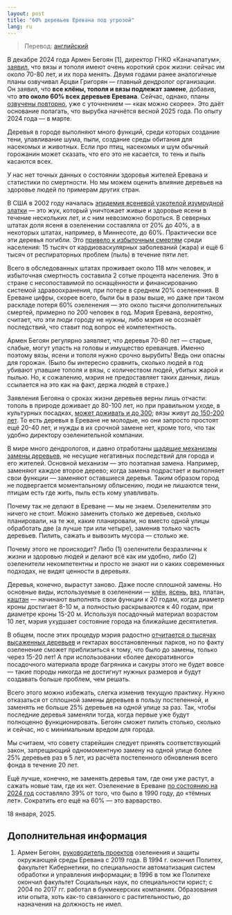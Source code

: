 ```yaml
---
layout: post
title: "60% деревьев Еревана под угрозой"
lang: ru
---
```

> Перевод: [английский](/pubs/60-percent/)

В декабре 2024 года Армен Бегоян [1], директор ГНКО «Каначапатум», [заявил](https://news.am/rus/news/857434.html), что вязы и тополя имеют очень короткий срок жизни: сейчас им около 70-80 лет, и их пора менять. Двумя годами ранее аналогичные планы озвучивал Арцви Григорян — главный дендролог организации. Он заявил, что **все клёны, тополя и вязы подлежат замене**, добавив, что **это около 60% всех деревьев Еревана**. Сейчас, однако, планы [озвучены повторно](https://news.am/rus/news/857434.html), уже с уточнением — «как можно скорее». Это даёт основание полагать, что вырубка начнётся весной 2025 года. По опыту 2024 года — в марте.

Деревья в городе выполняют много функций, среди которых создание тени, улавливание шума, пыли, создание среды обитания для насекомых и животных. Если про птиц, насекомых и шум обычный горожанин может сказать, что его это не касается, то тень и пыль касаются всех.

У нас нет точных данных о состоянии здоровья жителей Еревана и статистики по смертности. Но мы можем оценить влияние деревьев на здоровье людей по примерам других стран.

В США в 2002 году началась [эпидемия ясеневой узкотелой изумрудной златки](https://www.aphis.usda.gov/plant-pests-diseases/eab) — это жук, который уничтожает живые и здоровые ясени в течение нескольких лет, и с ним невозможно бороться. В северных штатах доля ясеня в озеленении составляла от 20% до 40%, а в некоторых штатах, например, в Миннесоте, до 60%. Практически все эти деревья погибли. Это [привело к избыточным смертям](https://www.ajpmonline.org/article/S0749-3797%2812%2900804-5/abstract) среди населения: 15 тысяч от кардиоваскулярных заболеваний (жара) и ещё 6 тысяч от респираторных проблем (пыль) в течение пяти лет.

Всего в обследованных штатах проживает около 118 млн человек, и избыточная смертность составила 2 сотые процента населения. Это в стране с несопоставимой по оснащённости и финансированию системой здравоохранения, при потере в среднем 20% озеленения. В Ереване цифры, скорее всего, были бы в разы выше, но даже при таком раскладе потеря 60% озеленения — это около тысячи дополнительных смертей, примерно по 200 человек в год. Мэрия Еревана, вероятно, считает, что эти люди городу не нужны, либо мэрия не осознаёт последствий, что ставит под вопрос её компетентность.

Армен Бегоян регулярно заявляет, что деревья 70-80 лет — старые, слабые, могут упасть на головы и имущество ереванцев. Именно поэтому вязы, ясени и тополя нужно срочно вырубить! Ведь они опасны для горожан. (Было бы интересно сравнить, сколько людей в год убивают упавшие тополя и вязы, с количеством людей, убитых жарой и пылью. Но, к сожалению, мэрия не предоставляет таких данных, лишь ссылается на это как на факт, держа людей в страхе.)

Заявления Бегояна о сроках жизни деревьев верны лишь отчасти: тополь в природе доживает до 80-100 лет, но при правильном уходе, в культурных посадках, [может доживать и до 300](https://forest.jrc.ec.europa.eu/media/atlas/Populus_alba.pdf); вязы живут [до 150-200 лет](https://mhnsw.au/stories/plant-your-history/incredible-chinese-elm-tree-elizabeth-farm/). То есть деревья в Ереване не молодые, но они запросто простоят ещё 20-40 лет, и нужды в их срочной замене нет, кроме того, что так удобно директору озеленительной компании.

В мире много дендрологов, и давно отработаны [щадящие механизмы замены деревьев](https://www.ncpc.gov/initiatives/treereplacement/), не несущие негативных последствий для города и его жителей. Основной механизм — это поэтапная замена. Например, заменяют каждое второе дерево; когда замена подрастает и выполняет свои функции — заменяют оставшиеся деревья. Таким образом город не подвергается моментальному облысению, люди не лишаются тени, птицам есть где жить, пыль есть кому улавливать.

Почему так не делают в Ереване — мы не знаем. Озеленителям это ничего не стоит. Можно заменить столько же деревьев, сколько планировали, на те же, какие планировали, но вместо одной улицы обработать две (а лучше три или четыре), заменив только часть деревьев. Пилить, сажать и вывозить мусора — столько же.

Почему этого не происходит? Либо (1) озеленители безразличны к жизни и здоровью людей и делают всё как им удобно, либо (2) озеленители некомпетентны и просто не знают ни о каких современных подходах, не видят ценности в деревьях.

Деревья, конечно, вырастут заново. Даже после сплошной замены. Но основные виды, используемые в озеленении — [клён](https://landscape.ru/plant/acer/platanoides/), [ясень](https://landscape.ru/plant/fraxinus/excelsior/), [вяз](https://landscape.ru/plant/ulmus/laevis/), платан, [каштан](https://landscape.ru/plant/aesculus/hippocastanum/) — начинают выполнять свои функции к 20 годам, когда диаметр кроны достигает 8-10 м, а полностью раскрываются к 40 годам, при диаметре кроны 15-20 м. Используя посадочный материал возрастом 10 лет, мэрия ухудшает состояние города на ближайшие десятилетия.

В общем, после этих процедур мэрия радостно [отчитается о тысячах высаженных деревьев](https://www.instagram.com/p/DCbp2vivlb6/) и гектарах восстановленных парков, но по факту озеленение сможет приблизиться к тому, что было до замены, только через 15-20 лет! А при использовании «более декоративного» посадочного материала вроде багряника и сакуры этого не будет вовсе — такие породы никогда не достигнут нужных размеров и будут создавать больше проблем, чем решать.

Всего этого можно избежать, слегка изменив текущую практику. Нужно отказаться от сплошной замены деревьев в пользу постепенной, и заменять не больше 25% деревьев на одной улице за раз. Так, чтобы последние деревья заменяли тогда, когда первые уже будут полноценно функционировать. Бегоян сможет пилить столько, сколько и сейчас, но с минимальным вредом для города.

Мы считаем, что совету старейшин следует принять соответствующий закон, запрещающий одномоментную замену на одной улице более 25% деревьев раз в 5 лет, из расчёта постепенного обновления всего фонда в течение 20 лет.

Ещё лучше, конечно, не заменять деревья там, где они уже растут, а сажать новые там, где их нет. Озеленение в Ереване [по состоянию на 2024 год](https://www.ecolur.org/files/uploads/2023%20new/Yerevan%20GCAP%20reports/reportonyerevangcaparmcompressed.pdf) составляло 39% от того, что было в 1990 году, до «тёмных лет». Сократить его ещё на 60% — это варварство.

18 января, 2025.

## Дополнительная информация

1. Армен Бегоян, [руководитель проектов](https://greenyerevan.am/teams/%d5%bf%d5%ab%d5%a3%d6%80%d5%a1%d5%b6-%d5%b0%d5%a1%d5%af%d5%b8%d5%a2%d5%b5%d5%a1%d5%b6/) озеленения и защиты окружающей среды Еревана с 2019 года.  В 1994 г. окончил Политех, факультет Кибернетики, по специальности автоматизация систем обработки и управления информации; в 1996 в том же Политехе окончил факультет Социальных наук, по специальности юрист; с 2004 по 2017 гг. работал в букмекерских компаниях.  Образования или опыта, хоть как-то связанного с растительностью, до назначения на должность не имел.
